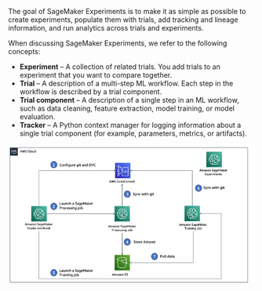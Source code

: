 The goal of SageMaker Experiments is to make it as simple as possible to create experiments, populate them with trials, add tracking and lineage information, and run analytics across trials and experiments.

When discussing SageMaker Experiments, we refer to the following concepts:

-   **Experiment** – A collection of related trials. You add trials to an experiment that you want to compare together.
-   **Trial** – A description of a multi-step ML workflow. Each step in the workflow is described by a trial component.
-   **Trial component** – A description of a single step in an ML workflow, such as data cleaning, feature extraction, model training, or model evaluation.
-   **Tracker** – A Python context manager for logging information about a single trial component (for example, parameters, metrics, or artifacts).

![](../../figures/SageMaker%20Experiments.png)